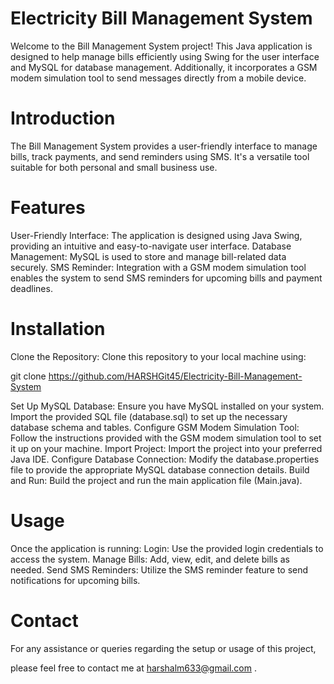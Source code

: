 

# Electricity Bill Management System
Welcome to the Bill Management System project! This Java application is designed to help manage bills efficiently using Swing for the user interface and MySQL for database management. Additionally, it incorporates a GSM modem simulation tool to send messages directly from a mobile device.


# Introduction
The Bill Management System provides a user-friendly interface to manage bills, track payments, and send reminders using SMS. It's a versatile tool suitable for both personal and small business use.

# Features
User-Friendly Interface: The application is designed using Java Swing, providing an intuitive and easy-to-navigate user interface.
Database Management: MySQL is used to store and manage bill-related data securely.
SMS Reminder: Integration with a GSM modem simulation tool enables the system to send SMS reminders for upcoming bills and payment deadlines.

# Installation
Clone the Repository: Clone this repository to your local machine using:


git clone <https://github.com/HARSHGit45/Electricity-Bill-Management-System>


Set Up MySQL Database: Ensure you have MySQL installed on your system. Import the provided SQL file (database.sql) to set up the necessary database schema and tables.
Configure GSM Modem Simulation Tool: Follow the instructions provided with the GSM modem simulation tool to set it up on your machine.
Import Project: Import the project into your preferred Java IDE.
Configure Database Connection: Modify the database.properties file to provide the appropriate MySQL database connection details.
Build and Run: Build the project and run the main application file (Main.java).

# Usage
Once the application is running:
Login: Use the provided login credentials to access the system.
Manage Bills: Add, view, edit, and delete bills as needed.
Send SMS Reminders: Utilize the SMS reminder feature to send notifications for upcoming bills.

# Contact
For any assistance or queries regarding the setup or usage of this project,

please feel free to contact me at <harshalm633@gmail.com> .

